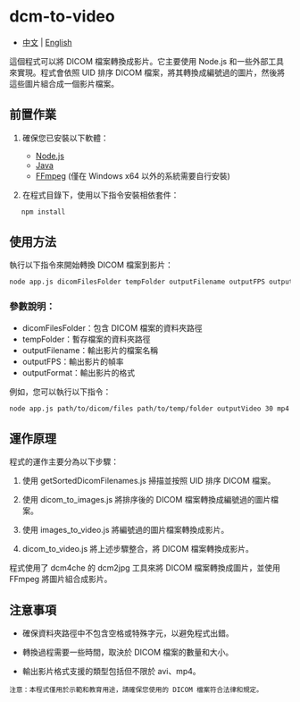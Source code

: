 # dcm-to-video

- [中文](https://github.com/kevin20888802/dcm-to-video) | [English](https://github.com/kevin20888802/dcm-to-video/blob/main/README_en.md)

這個程式可以將 DICOM 檔案轉換成影片。它主要使用 Node.js 和一些外部工具來實現。程式會依照 UID 排序 DICOM 檔案，將其轉換成編號過的圖片，然後將這些圖片組合成一個影片檔案。

## 前置作業

1. 確保您已安裝以下軟體：
   - [Node.js](https://nodejs.org/)
   - [Java](https://www.java.com/)
   - [FFmpeg](https://ffmpeg.org/) (僅在 Windows x64 以外的系統需要自行安裝)

2. 在程式目錄下，使用以下指令安裝相依套件：
```bash
   npm install
```

## 使用方法
執行以下指令來開始轉換 DICOM 檔案到影片：
```bash
node app.js dicomFilesFolder tempFolder outputFilename outputFPS outputFormat
```
### 參數說明：
- dicomFilesFolder：包含 DICOM 檔案的資料夾路徑
- tempFolder：暫存檔案的資料夾路徑
- outputFilename：輸出影片的檔案名稱
- outputFPS：輸出影片的幀率
- outputFormat：輸出影片的格式

例如，您可以執行以下指令：
```bash
node app.js path/to/dicom/files path/to/temp/folder outputVideo 30 mp4
```

## 運作原理
程式的運作主要分為以下步驟：

1. 使用 getSortedDicomFilenames.js 掃描並按照 UID 排序 DICOM 檔案。

2. 使用 dicom_to_images.js 將排序後的 DICOM 檔案轉換成編號過的圖片檔案。

3. 使用 images_to_video.js 將編號過的圖片檔案轉換成影片。

4. dicom_to_video.js 將上述步驟整合，將 DICOM 檔案轉換成影片。

程式使用了 dcm4che 的 dcm2jpg 工具來將 DICOM 檔案轉換成圖片，並使用 FFmpeg 將圖片組合成影片。

## 注意事項
- 確保資料夾路徑中不包含空格或特殊字元，以避免程式出錯。

- 轉換過程需要一些時間，取決於 DICOM 檔案的數量和大小。

- 輸出影片格式支援的類型包括但不限於 avi、mp4。

```
注意：本程式僅用於示範和教育用途，請確保您使用的 DICOM 檔案符合法律和規定。
```
